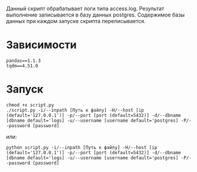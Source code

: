 
Данный скрипт обрабатывает логи типа access.log. Результат выполнение записывается в базу данных postgres.
Содержимое базы данных при каждом запуске скрипта переписывается. 

# Зависимости 

```
pandas==1.1.3
tqdm==4.51.0
```

# Запуск

```
chmod +x script.py
./script.py -i/--inpath [Путь к файлу] -H/--host [ip  (default='127.0.0.1')] -p/--port [port (default=5432)] -d/--dbname [dbname default='logs] -u/--username [username default='postgres] -P/--password [password]
```
или:

```
python script.py -i/--inpath [Путь к файлу] -H/--host [ip  (default='127.0.0.1')] -p/--port [port (default=5432)] -d/--dbname [dbname default='logs] -u/--username [username default='postgres] -P/--password [password]
```

